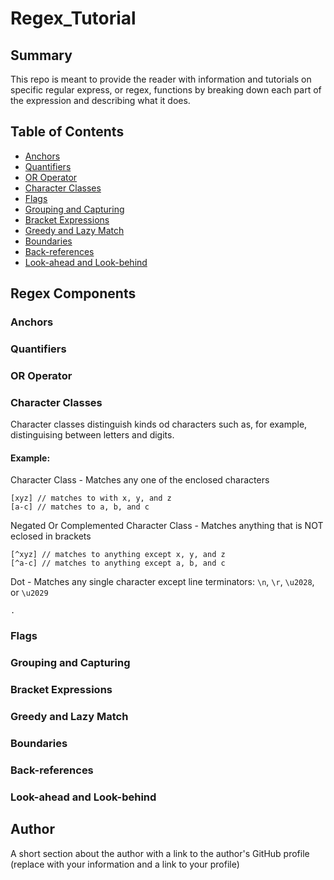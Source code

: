 # Regex_Tutorial



## Summary

This repo is meant to provide the reader with information and tutorials on specific regular express, or regex, functions by breaking down each part of the expression and describing what it does. 

## Table of Contents

- [Anchors](#anchors)
- [Quantifiers](#quantifiers)
- [OR Operator](#or-operator)
- [Character Classes](#character-classes)
- [Flags](#flags)
- [Grouping and Capturing](#grouping-and-capturing)
- [Bracket Expressions](#bracket-expressions)
- [Greedy and Lazy Match](#greedy-and-lazy-match)
- [Boundaries](#boundaries)
- [Back-references](#back-references)
- [Look-ahead and Look-behind](#look-ahead-and-look-behind)

## Regex Components

### Anchors

### Quantifiers

### OR Operator

### Character Classes  

Character classes distinguish kinds od characters such as, for example, distinguising between letters and digits.    

#### Example:     

Character Class - Matches any one of the enclosed characters  
```
[xyz] // matches to with x, y, and z
[a-c] // matches to a, b, and c
```

Negated Or Complemented Character Class - Matches anything that is NOT eclosed in brackets  
```
[^xyz] // matches to anything except x, y, and z
[^a-c] // matches to anything except a, b, and c
```
Dot - Matches any single character except line terminators: ``` \n ```, ```\r```, ```\u2028```, or ```\u2029```    
```
.
```

### Flags

### Grouping and Capturing

### Bracket Expressions

### Greedy and Lazy Match

### Boundaries

### Back-references

### Look-ahead and Look-behind

## Author

A short section about the author with a link to the author's GitHub profile (replace with your information and a link to your profile)
